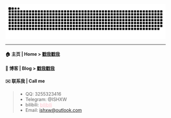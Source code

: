 <div align="center">
 <img src="https://github.com/ishxw/ishxw/blob/boom/github-contribution-grid-snake.svg" />
</div>
<hr/>

#### 🏠 主页 | Home >  [戳我戳我](https://ishxw.com/)
#### 🔗 博客 | Blog >  [戳我戳我](https://blog.ishxw.com/)
#### ✉️ 联系我 | Call me
> - QQ: 3255323416
> - Telegram: @ISHXW
> - bilibili: <a style="color: pink;" href="https://space.bilibili.com/1140868302">bilibili</a>
> - Email: ishxw@outlook.com

